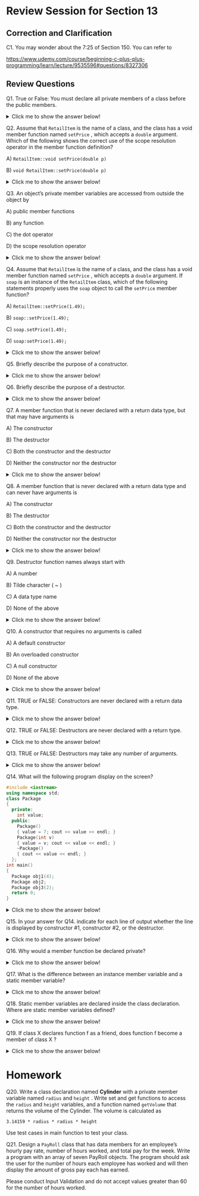 
# Review Session for Section 13

## Correction and Clarification
C1. You may wonder about the 7:25 of Section 150. You can refer to

https://www.udemy.com/course/beginning-c-plus-plus-programming/learn/lecture/9535596#questions/8327306

## Review Questions

Q1. True or False: You must declare all private members of a class before the public members.

<details>

<summary> Click me to show the answer below!</summary>

False. There is no rule requiring you to declare private members before public members. For example, the `Rectangle` class could be declared as follows:
``` cpp
class Rectangle
{
public:
  void setWidth(double);
  void setLength(double);
  double getWidth() const;
  double getLength() const;
  double getArea() const;
private:
  double width;
  double length;
};
```
In addition, it is not required that all members of the same access specification be declared in the same place. Here is yet another declaration of the `Rectangle` class.
``` cpp
class Rectangle
{
private:
  double width;
public:
  void setWidth(double);
  void setLength(double);
  double getWidth() const;
  double getLength() const;
  double getArea() const;
private:
  double length;
};
```
</details>

Q2. Assume that `RetailItem` is the name of a class, and the class has a void member function named `setPrice` , which accepts a `double` argument. Which of the following
shows the correct use of the scope resolution operator in the member function definition?

A) `RetailItem::void setPrice(double p)`

B) `void RetailItem::setPrice(double p)`

<details>

<summary> Click me to show the answer below!</summary>

B)

</details>


Q3. An object’s private member variables are accessed from outside the object by

A) public member functions

B) any function

C) the dot operator

D) the scope resolution operator

<details>

<summary> Click me to show the answer below!</summary>

A) public member functions

</details>


Q4.  Assume that `RetailItem` is the name of a class, and the class has a void member function named `setPrice` , which accepts a `double` argument. If `soap` is an
instance of the `RetailItem` class, which of the following statements properly uses the `soap` object to call the `setPrice` member function?

A) `RetailItem::setPrice(1.49);`

B) `soap::setPrice(1.49);`

C) `soap.setPrice(1.49);`

D) `soap:setPrice(1.49);`

<details>

<summary> Click me to show the answer below!</summary>

C) `soap.setPrice(1.49);`

</details>


Q5. Briefly describe the purpose of a constructor.

<details>

<summary> Click me to show the answer below!</summary>


A constructor is a member function that has the same name as the class. It is automatically called when the object is created in memory, or instantiated. It is helpful to think of constructors as initialization routines. They

</details>


Q6. Briefly describe the purpose of a destructor.

<details>

<summary> Click me to show the answer below!</summary>

Destructors are member functions with the same name as the class, preceded by a tilde character (~). For example, the destructor for the `Rectangle` class would be named `~Rectangle`. Destructors are automatically called when an object is destroyed. In the same way that constructors set things up when an object is created, destructors perform shutdown procedures when the object goes out of existence. For example, a common use of destructors is to free memory that was dynamically allocated by the class object.

In addition to the fact that destructors are automatically called when an object is destroyed, the following points should be mentioned:
- Like constructors, destructors have no return type.
- Destructors cannot accept arguments, so they never have a parameter list.

</details>


Q7. A member function that is never declared with a return data type, but that may have arguments is

A) The constructor

B) The destructor

C) Both the constructor and the destructor

D) Neither the constructor nor the destructor

<details>

<summary> Click me to show the answer below!</summary>

A)

</details>

Q8. A member function that is never declared with a return data type and can never have arguments is

A) The constructor

B) The destructor

C) Both the constructor and the destructor

D) Neither the constructor nor the destructor

<details>

<summary> Click me to show the answer below!</summary>

B)

</details>


Q9. Destructor function names always start with

A) A number

B) Tilde character ( ~ )

C) A data type name

D) None of the above

<details>

<summary> Click me to show the answer below!</summary>

B)

</details>


Q10. A constructor that requires no arguments is called

A) A default constructor

B) An overloaded constructor

C) A null constructor

D) None of the above


<details>

<summary> Click me to show the answer below!</summary>

A)

When a constructor doesn’t accept arguments, it is known as the `default constructor`. If a constructor has default arguments for all its parameters, it can
be called with no explicit arguments. It then becomes the default constructor. For example, suppose the constructor for the Sale class had been written as the following:
``` cpp
Sale(double cost = 0.0, double rate = 0.05)
{ itemCost = cost;
  taxRate = rate; }
```
This constructor has default arguments for each of its parameters. As a result, the constructor can be called with no arguments, as shown here:
```Sale itemSale;```
This statement defines a `Sale` object. No arguments were passed to the constructor, so the default arguments for both parameters are used. Because this constructor can be called with no arguments, it is the default constructor.

**When all of a class’s constructors require arguments, then the class does not have a default constructor. In such a case you must pass the required arguments to the constructor when creating an object. Otherwise, a compiler error will result.**


</details>



Q11. TRUE or FALSE: Constructors are never declared with a return data type.

<details>

<summary> Click me to show the answer below!</summary>

True

</details>

Q12. TRUE or FALSE: Destructors are never declared with a return type.

<details>

<summary> Click me to show the answer below!</summary>

True

</details>


Q13. TRUE or FALSE: Destructors may take any number of arguments.

<details>

<summary> Click me to show the answer below!</summary>

False

</details>


Q14. What will the following program display on the screen?
``` cpp
#include <iostream>
using namespace std;
class Package
{
  private:
    int value;
  public:
    Package()
    { value = 7; cout << value << endl; }
    Package(int v)
    { value = v; cout << value << endl; }
    ~Package()
    { cout << value << endl; }
  };
int main()
{
  Package obj1(4);
  Package obj2;
  Package obj3(2);
  return 0;
}
```

<details>

<summary> Click me to show the answer below!</summary>
``` cpp
4
7
2
2
7
4
```
</details>


Q15. In your answer for Q14. indicate for each line of output whether the line is displayed by constructor #1, constructor #2, or the destructor.

<details>

<summary> Click me to show the answer below!</summary>
``` cpp
4   Constructor #2
7   Constructor #1
2   Constructor #2
2   Destructor
7   Destructor
4   Destructor
```
</details>

Q16. Why would a member function be declared private?

<details>

<summary> Click me to show the answer below!</summary>

Private member function may only be called from a function that is a member of the same class. Sometimes a class will contain one or more member functions that are necessary for internal processing, but should not be called by code outside the class. For example, a class might have a member function that performs a calculation only when a value is stored in a particular member variable and should not be performed at any other time. That function should not be directly accessible by code outside the class because it might get called at the wrong time. In this case, the member function should be declared private . When a member function is declared private , it may only be called internally.

</details>


Q17. What is the difference between an instance member variable and a static member variable?

<details>

<summary> Click me to show the answer below!</summary>
When a member variable is declared with the key word static , there will be only one copy of the member variable in memory, regardless of the number of instances of the class that might exist. A single copy of a class’s static member variable is shared by all instances of the class.
</details>

Q18. Static member variables are declared inside the class declaration. Where are static member variables defined?

<details>

<summary> Click me to show the answer below!</summary>

Outside of the class definition. For example,

``` cpp
 // Tree class
class Tree
 {
 private:
  static int objectCount; // Static member variable.
 public:
  // Constructor
  Tree()
  { objectCount++; }
  // Accessor function for objectCount
   int getObjectCount() const
   { return objectCount; }
 };

  // Definition of the static member variable, written
   // outside the class.
   int Tree::objectCount = 0;
```
</details>


Q19. If class X declares function f as a friend, does function f become a member of class X ?

<details>

<summary> Click me to show the answer below!</summary>

No.
</details>

# Homework

Q20. Write a class declaration named **Cylinder**  with a private member variable named `radius` and `height` . Write set and get functions to access the `radius` and `height` variables, and a function named `getVolume` that returns the volume of the Cylinder. The volume is calculated as
```
3.14159 * radius * radius * height
```
Use test cases in main function to test your class. 


Q21. Design a `PayRoll` class that has data members for an employee’s hourly pay rate, number of hours worked, and total pay for the week. Write a program with an array of
seven PayRoll objects. The program should ask the user for the number of hours each employee has worked and will then display the amount of gross pay each has earned.

Please conduct Input Validation and do not accept values greater than 60 for the number of hours worked.

  
  
